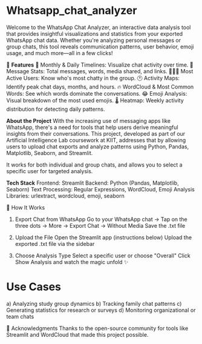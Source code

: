 # Whatsapp_chat_analyzer
Welcome to the WhatsApp Chat Analyzer, an interactive data analysis tool that provides insightful visualizations and statistics from your exported WhatsApp chat data. Whether you're analyzing personal messages or group chats, this tool reveals communication patterns, user behavior, emoji usage, and much more—all in a few clicks!

🚀 **Features**
📅 Monthly & Daily Timelines: Visualize chat activity over time.
💬 Message Stats: Total messages, words, media shared, and links.
🧑‍🤝‍🧑 Most Active Users: Know who's most chatty in the group.
🕐 Activity Maps: Identify peak chat days, months, and hours.
🔥 WordCloud & Most Common Words: See which words dominate the conversations.
😂 Emoji Analysis: Visual breakdown of the most used emojis.
🌡️ Heatmap: Weekly activity distribution for detecting daily patterns.

**About the Project**
With the increasing use of messaging apps like WhatsApp, there's a need for tools that help users derive meaningful insights from their conversations. This project, developed as part of our Artificial Intelligence Lab coursework at KIIT, addresses that by allowing users to upload chat exports and analyze patterns using Python, Pandas, Matplotlib, Seaborn, and Streamlit.

It works for both individual and group chats, and allows you to select a specific user for targeted analysis.

**Tech Stack**
Frontend: Streamlit
Backend: Python (Pandas, Matplotlib, Seaborn)
Text Processing: Regular Expressions, WordCloud, Emoji Analysis
Libraries: urlextract, wordcloud, emoji, seaborn

🧾 How It Works
1. Export Chat from WhatsApp
   Go to your WhatsApp chat → Tap on the three dots → More → Export Chat → Without Media
   Save the .txt file
   
2. Upload the File
   Open the Streamlit app (instructions below)
   Upload the exported .txt file via the sidebar

3. Choose Analysis Type
   Select a specific user or choose "Overall"
   Click Show Analysis and watch the magic unfold ✨

# Use Cases
a) Analyzing study group dynamics
b) Tracking family chat patterns
c) Generating statistics for research or surveys
d) Monitoring organizational or team chats

🙏 Acknowledgments
Thanks to the open-source community for tools like Streamlit and WordCloud that made this project possible.


